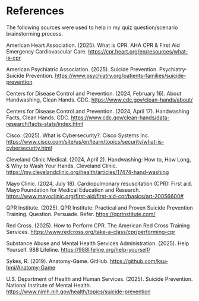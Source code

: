 # References #
The following sources were used to help in my quiz question/scenario brainstorming process. 


 
American Heart Association. (2025). What is CPR. AHA CPR & First Aid Emergency Cardiovascular Care. https://cpr.heart.org/en/resources/what-is-cpr

American Psychiatric Association. (2025). Suicide Prevention. Psychiatry- Suicide Prevention. https://www.psychiatry.org/patients-families/suicide-prevention

Centers for Disease Control and Prevention. (2024, February 16). About Handwashing, Clean Hands. CDC. https://www.cdc.gov/clean-hands/about/

Centers for Disease Control and Prevention. (2024, April 17). Handwashing Facts, Clean Hands. CDC. https://www.cdc.gov/clean-hands/data-research/facts-stats/index.html

Cisco. (2025). What is Cybersecurity?. Cisco Systems Inc. https://www.cisco.com/site/us/en/learn/topics/security/what-is-cybersecurity.html

Cleveland Clinic Medical. (2024, April 2). Handwashing: How to, How Long, & Why to Wash Your Hands. Cleveland Clinic. https://my.clevelandclinic.org/health/articles/17474-hand-washing

Mayo Clinic. (2024, July 18). Cardiopulmonary resuscitation (CPR): First aid. Mayo Foundation for Medical Education and Research. https://www.mayoclinic.org/first-aid/first-aid-cpr/basics/art-20056600#

QPR Institute. (2025). QPR Institute: Practical and Proven Suicide Prevention Training. Question. Persuade. Refer. https://qprinstitute.com/

Red Cross. (2025). How to Perform CPR. The American Red Cross Training Services. https://www.redcross.org/take-a-class/cpr/performing-cpr

Substance Abuse and Mental Health Services Administration. (2025). Help Yourself. 988 Lifeline. https://988lifeline.org/help-yourself/

Sykes, R. (2019). Anatomy-Game. GitHub. https://github.com/ksu-hmi/Anatomy-Game

U.S. Department of Health and Human Services. (2025). Suicide Prevention. National Institute of Mental Health. https://www.nimh.nih.gov/health/topics/suicide-prevention



